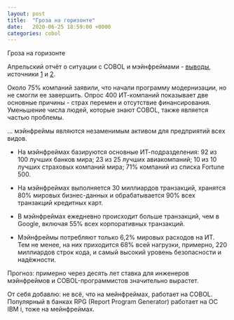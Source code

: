 ```yaml
---
layout: post
title:  "Гроза на горизонте"
date:   2020-06-25 18:59:00 +0000
categories: cobol
---
```


Гроза на горизонте

Апрельский отчёт о ситуации с COBOL и мэйнфреймами - [выводы][1], источники [1][2] и [2][3].

Около 75% компаний заявили, что начали программу модернизации, но не смогли ее завершить. Опрос 400 ИТ-компаний показывает две основные причины - страх перемен и отсутствие финансирования. Уменьшение числа людей, которые знают COBOL, также является частью проблемы.

... мэйнфреймы являются незаменимым активом для предприятий всех видов.

* На мэйнфреймах базируются основные ИТ-подразделения: 92 из 100 лучших банков мира; 23 из 25 лучших авиакомпаний; 10 из 10 лучших страховых компаний мира; 71% компаний из списка Fortune 500.

* На мэйнфреймах выполняется 30 миллиардов транзакций, хранятся 80% мировых бизнес-данных и обрабатывается 90% всех транзакций кредитных карт.

* В мэйнфреймах ежедневно происходит больше транзакций, чем в Google, включая 55% всех корпоративных транзакций.

* Мэйнфреймы потребляют только 6,2% мировых расходов на ИТ. Тем не менее, на них приходится 68% всей нагрузки, примерно, 220 миллиардов строк кода, и самый высокий уровень безопасности и надёжности.

Прогноз: примерно через десять лет ставка для инженеров мэйнфреймов и COBOL-программистов значительно вырастет.

От себя добавлю: не всё, что на мейнфреймах, работает на COBOL. Популярный в банках RPG (Report Program Generator) работает на ОС IBM i, тоже на мейнфреймах.


[1]: https://www.facebook.com/groups/COBOLProgrammers/permalink/10158442586927277/
[2]: https://lnkd.in/eHp7Nta
[3]: https://lnkd.in/entiT9g